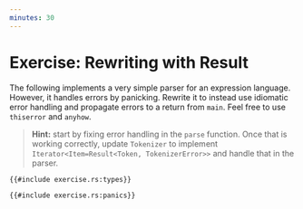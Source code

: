 ```yaml
---
minutes: 30
---
```


# Exercise: Rewriting with Result

The following implements a very simple parser for an expression language.
However, it handles errors by panicking. Rewrite it to instead use idiomatic
error handling and propagate errors to a return from `main`. Feel free to use
`thiserror` and `anyhow`.

> **Hint:** start by fixing error handling in the `parse` function. Once that is
> working correctly, update `Tokenizer` to implement
> `Iterator<Item=Result<Token, TokenizerError>>` and handle that in the parser.

```rust,editable
{{#include exercise.rs:types}}

{{#include exercise.rs:panics}}
```
